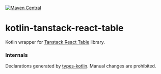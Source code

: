 [![Maven Central](https://img.shields.io/maven-central/v/org.jetbrains.kotlin-wrappers/kotlin-tanstack-react-table)](https://mvnrepository.com/artifact/org.jetbrains.kotlin-wrappers/kotlin-tanstack-react-table)

# kotlin-tanstack-react-table

Kotlin wrapper for [Tanstack React Table](https://github.com/TanStack/table) library.

### Internals

Declarations generated by [types-kotlin](https://github.com/karakum-team/types-kotlin). Manual changes are prohibited.
